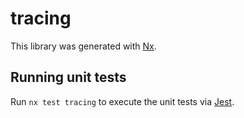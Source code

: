 # tracing

This library was generated with [Nx](https://nx.dev).

## Running unit tests

Run `nx test tracing` to execute the unit tests via [Jest](https://jestjs.io).
